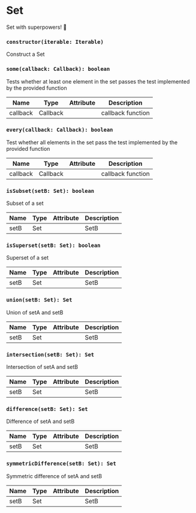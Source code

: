 # Set

Set with superpowers! 💪

### `constructor(iterable: Iterable)`

Construct a Set

### `some(callback: Callback): boolean`

Tests whether at least one element in the set passes the test implemented by the provided function

| Name     | Type     | Attribute | Description       |
| -------- | -------- | --------- | ----------------- |
| callback | Callback |           | callback function |

### `every(callback: Callback): boolean`

Test whether all elements in the set pass the test implemented by the provided function

| Name     | Type     | Attribute | Description       |
| -------- | -------- | --------- | ----------------- |
| callback | Callback |           | callback function |

### `isSubset(setB: Set): boolean`

Subset of a set

| Name | Type | Attribute | Description |
| ---- | ---- | --------- | ----------- |
| setB | Set  |           | SetB        |

### `isSuperset(setB: Set): boolean`

Superset of a set

| Name | Type | Attribute | Description |
| ---- | ---- | --------- | ----------- |
| setB | Set  |           | SetB        |

### `union(setB: Set): Set`

Union of setA and setB

| Name | Type | Attribute | Description |
| ---- | ---- | --------- | ----------- |
| setB | Set  |           | SetB        |

### `intersection(setB: Set): Set`

Intersection of setA and setB

| Name | Type | Attribute | Description |
| ---- | ---- | --------- | ----------- |
| setB | Set  |           | SetB        |

### `difference(setB: Set): Set`

Difference of setA and setB

| Name | Type | Attribute | Description |
| ---- | ---- | --------- | ----------- |
| setB | Set  |           | SetB        |

### `symmetricDifference(setB: Set): Set`

Symmetric difference of setA and setB

| Name | Type | Attribute | Description |
| ---- | ---- | --------- | ----------- |
| setB | Set  |           | SetB        |
